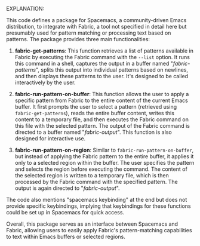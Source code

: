 EXPLANATION:

This code defines a package for Spacemacs, a community-driven Emacs distribution, to integrate with Fabric, a tool not specified in detail here but presumably used for pattern matching or processing text based on patterns. The package provides three main functionalities:

1. **fabric-get-patterns**: This function retrieves a list of patterns available in Fabric by executing the Fabric command with the `--list` option. It runs this command in a shell, captures the output in a buffer named "*fabric-patterns*", splits this output into individual patterns based on newlines, and then displays these patterns to the user. It's designed to be called interactively by the user.

2. **fabric-run-pattern-on-buffer**: This function allows the user to apply a specific pattern from Fabric to the entire content of the current Emacs buffer. It first prompts the user to select a pattern (retrieved using `fabric-get-patterns`), reads the entire buffer content, writes this content to a temporary file, and then executes the Fabric command on this file with the selected pattern. The output of the Fabric command is directed to a buffer named "*fabric-output*". This function is also designed for interactive use.

3. **fabric-run-pattern-on-region**: Similar to `fabric-run-pattern-on-buffer`, but instead of applying the Fabric pattern to the entire buffer, it applies it only to a selected region within the buffer. The user specifies the pattern and selects the region before executing the command. The content of the selected region is written to a temporary file, which is then processed by the Fabric command with the specified pattern. The output is again directed to "*fabric-output*".

The code also mentions "spacemacs keybinding" at the end but does not provide specific keybindings, implying that keybindings for these functions could be set up in Spacemacs for quick access.

Overall, this package serves as an interface between Spacemacs and Fabric, allowing users to easily apply Fabric's pattern-matching capabilities to text within Emacs buffers or selected regions.

